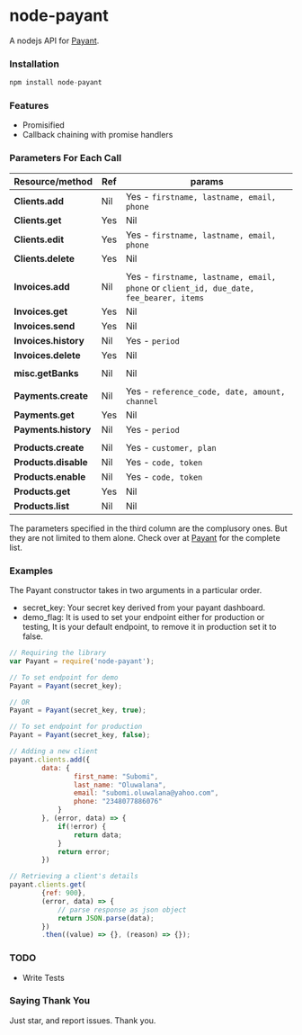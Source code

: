 # node-payant
A nodejs API for [Payant](https://payant.ng).

### Installation
```js
npm install node-payant
```

### Features
- Promisified
- Callback chaining with promise handlers


### Parameters For Each Call
|  Resource/method       |   Ref   |   params   |   
|------------------------|---------|------------|
| **Clients.add**        | Nil     |  Yes - `firstname, lastname, email, phone` |
| **Clients.get**        | Yes     | Nil        |
| **Clients.edit**       | Yes     | Yes - `firstname, lastname, email, phone`  |
| **Clients.delete**     | Yes     | Nil        |
| | | |
| **Invoices.add**       | Nil     | Yes - `firstname, lastname, email, phone` or `client_id, due_date, fee_bearer, items` |
| **Invoices.get**       | Yes     | Nil        |
| **Invoices.send**      | Yes     | Nil        |
| **Invoices.history**   | Nil     | Yes - `period` |
| **Invoices.delete**    | Yes     | Nil        |
| | | |
| **misc.getBanks**      | Nil     | Nil        |
| | | |
| **Payments.create**    | Nil     | Yes - `reference_code, date, amount, channel` |
| **Payments.get**       | Yes     | Nil        |
| **Payments.history**   | Nil     | Yes - `period` |
| | | |
| **Products.create**    | Nil     | Yes - `customer, plan`  |
| **Products.disable**   | Nil     | Yes - `code, token`     |
| **Products.enable**    | Nil     | Yes - `code, token`     |
| **Products.get**       | Yes     | Nil        |
| **Products.list**      | Nil     | Nil        |

The parameters specified in the third column are the complusory ones. But they are not limited to them alone. Check over at 
[Payant](https://developers.payant.ng) for the complete list.

### Examples
The Payant constructor takes in two arguments in a particular order.
- secret_key: Your secret key derived from your payant dashboard.
- demo_flag: It is used to set your endpoint either for production or testing, It is your default endpoint, to remove it in production set it to false. 

```js
// Requiring the library
var Payant = require('node-payant');

// To set endpoint for demo
Payant = Payant(secret_key);

// OR 
Payant = Payant(secret_key, true);

// To set endpoint for production
Payant = Payant(secret_key, false);

// Adding a new client
payant.clients.add({
		data: {
				first_name: "Subomi",
				last_name: "Oluwalana",
				email: "subomi.oluwalana@yahoo.com",
				phone: "2348077886076"
			}
		}, (error, data) => {
			if(!error) {
				return data;
			} 
			return error;
		})

// Retrieving a client's details
payant.clients.get(
		{ref: 900}, 
		(error, data) => {
			// parse response as json object
			return JSON.parse(data);
		})
		.then((value) => {}, (reason) => {});

```
### TODO
- Write Tests

### Saying Thank You
Just star, and report issues. Thank you.


